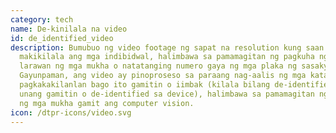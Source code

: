 ```yaml
---
category: tech
name: De-kinilala na video
id: de_identified_video
description: Bumubuo ng video footage ng sapat na resolution kung saan
  makikilala ang mga indibidwal, halimbawa sa pamamagitan ng pagkuha ng mga
  larawan ng mga mukha o natatanging numero gaya ng mga plaka ng sasakyan.
  Gayunpaman, ang video ay pinoproseso sa paraang nag-aalis ng mga katangian ng
  pagkakakilanlan bago ito gamitin o iimbak (kilala bilang de-identified bago
  unang gamitin o de-identified sa device), halimbawa sa pamamagitan ng pag-blur
  ng mga mukha gamit ang computer vision.
icon: /dtpr-icons/video.svg
---
```

